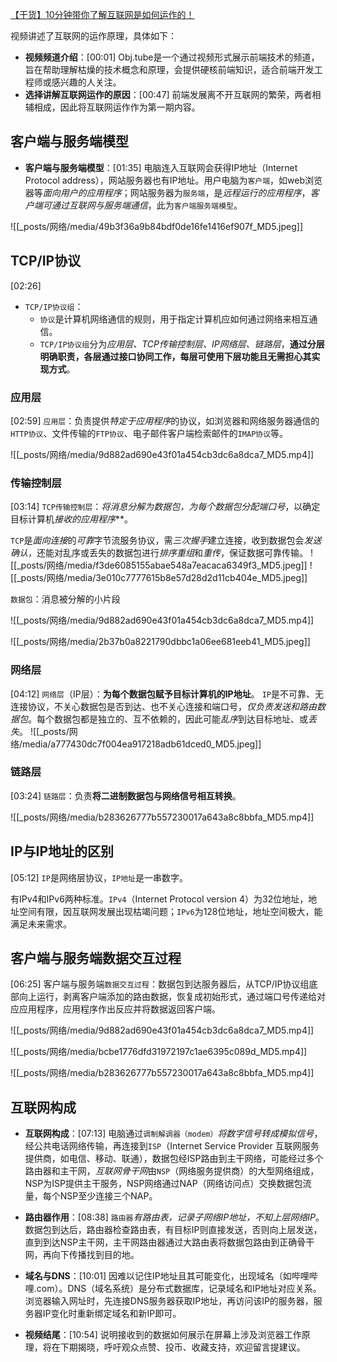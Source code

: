 [【干货】10分钟带你了解互联网是如何运作的！](https://www.bilibili.com/video/BV1Rz4y197Jd/?share_source=copy_web&vd_source=9c1e19a73fa7bd23bb37aa8d7467d862)


视频讲述了互联网的运作原理，具体如下：
- **视频频道介绍**：[00:01] Obj.tube是一个通过视频形式展示前端技术的频道，旨在帮助理解枯燥的技术概念和原理，会提供硬核前端知识，适合前端开发工程师或感兴趣的人关注。
- **选择讲解互联网运作的原因**：[00:47] 前端发展离不开互联网的繁荣，两者相辅相成，因此将互联网运作作为第一期内容。

## 客户端与服务端模型
- **客户端与服务端模型**：[01:35] 电脑连入互联网会获得IP地址（Internet Protocol address），网站服务器也有IP地址。用户电脑为`客户端`，如web浏览器等*面向用户的应用程序*；网站服务器为`服务端`，是*远程运行的应用程序*，*客户端可通过互联网与服务端通信*，此为`客户端服务端模型`。

![[_posts/网络/media/49b3f36a9b84bdf0de16fe1416ef907f_MD5.jpeg]]

## TCP/IP协议
[02:26] 
- `TCP/IP协议组`：
	- `协议`是计算机网络通信的规则，用于指定计算机应如何通过网络来相互通信。
	- `TCP/IP协议组`分为*应用层、TCP传输控制层、IP网络层、链路层*，**通过分层明确职责，各层通过接口协同工作，每层可使用下层功能且无需担心其实现方式**。

### 应用层
[02:59]
`应用层`：负责提供*特定于应用程序*的协议，如浏览器和网络服务器通信的`HTTP协议`、文件传输的`FTP协议`、电子邮件客户端检索邮件的`IMAP协议`等。

![[_posts/网络/media/9d882ad690e43f01a454cb3dc6a8dca7_MD5.mp4]]


### 传输控制层
[03:14]
`TCP传输控制层`：***将消息分解为数据包*，为每个数据包*分配端口号*，以确定目标计算机*接收的应用程序***。

`TCP`是*面向连接*的*可靠*字节流服务协议，需*三次握手*建立连接，收到数据包会*发送确认*，还能对乱序或丢失的数据包进行*排序重组*和*重传*，保证数据可靠传输。
![[_posts/网络/media/f3de6085155abae548a7eacaca6349f3_MD5.jpeg]]
![[_posts/网络/media/3e010c7777615b8e57d28d2d11cb404e_MD5.jpeg]]


`数据包`：消息被分解的小片段

![[_posts/网络/media/9d882ad690e43f01a454cb3dc6a8dca7_MD5.mp4]]

![[_posts/网络/media/2b37b0a8221790dbbc1a06ee681eeb41_MD5.jpeg]]

### 网络层
[04:12] 
`网络层`（IP层）：**为每个数据包赋予目标计算机的IP地址**。
`IP`是不可靠、无连接协议，不关心数据包是否到达、也不关心连接和端口号，*仅负责发送和路由数据包*。每个数据包都是独立的、互不依赖的，因此可能*乱序*到达目标地址、或*丢失*。
![[_posts/网络/media/a777430dc7f004ea917218adb61dced0_MD5.jpeg]]


### 链路层
[03:24] 
`链路层`：负责**将二进制数据包与网络信号相互转换**。

![[_posts/网络/media/b283626777b557230017a643a8c8bbfa_MD5.mp4]]


## IP与IP地址的区别
[05:12] 
`IP`是网络层协议，`IP地址`是一串数字。

有IPv4和IPv6两种标准。`IPv4`（Internet Protocol version 4）为32位地址，地址空间有限，因互联网发展出现枯竭问题；`IPv6`为128位地址，地址空间极大，能满足未来需求。

## 客户端与服务端数据交互过程
[06:25] 
客户端与服务端`数据交互过程`：数据包到达服务器后，从TCP/IP协议组底部向上运行，剥离客户端添加的路由数据，恢复成初始形式，通过端口号传递给对应应用程序，应用程序作出反应并将数据返回客户端。

![[_posts/网络/media/9d882ad690e43f01a454cb3dc6a8dca7_MD5.mp4]]

![[_posts/网络/media/bcbe1776dfd31972197c1ae6395c089d_MD5.mp4]]

![[_posts/网络/media/b283626777b557230017a643a8c8bbfa_MD5.mp4]]

## 互联网构成

- **互联网构成**：[07:13] 电脑通过`调制解调器（modem）`*将数字信号转成模拟信号*，经公共电话网络传输，再连接到`ISP`（Internet Service Provider 互联网服务提供商，如电信、移动、联通），数据包经ISP路由到主干网络，可能经过多个路由器和主干网，*互联网骨干网*由`NSP`（网络服务提供商）的大型网络组成，NSP为ISP提供主干服务，NSP网络通过NAP（网络访问点）交换数据包流量，每个NSP至少连接三个NAP。

- **路由器作用**：[08:38] `路由器`*有路由表，记录子网络IP地址，不知上层网络IP*。数据包到达后，路由器检查路由表，有目标IP则直接发送，否则向上层发送，直到到达NSP主干网，主干网路由器通过大路由表将数据包路由到正确骨干网，再向下传播找到目的地。

- **域名与DNS**：[10:01] 因难以记住IP地址且其可能变化，出现域名（如哔哩哔哩.com）。DNS（域名系统）是分布式数据库，记录域名和IP地址对应关系。浏览器输入网址时，先连接DNS服务器获取IP地址，再访问该IP的服务器，服务器IP变化时重新绑定域名和新IP即可。


- **视频结尾**：[10:54] 说明接收到的数据如何展示在屏幕上涉及浏览器工作原理，将在下期揭晓，呼吁观众点赞、投币、收藏支持，欢迎留言提建议。